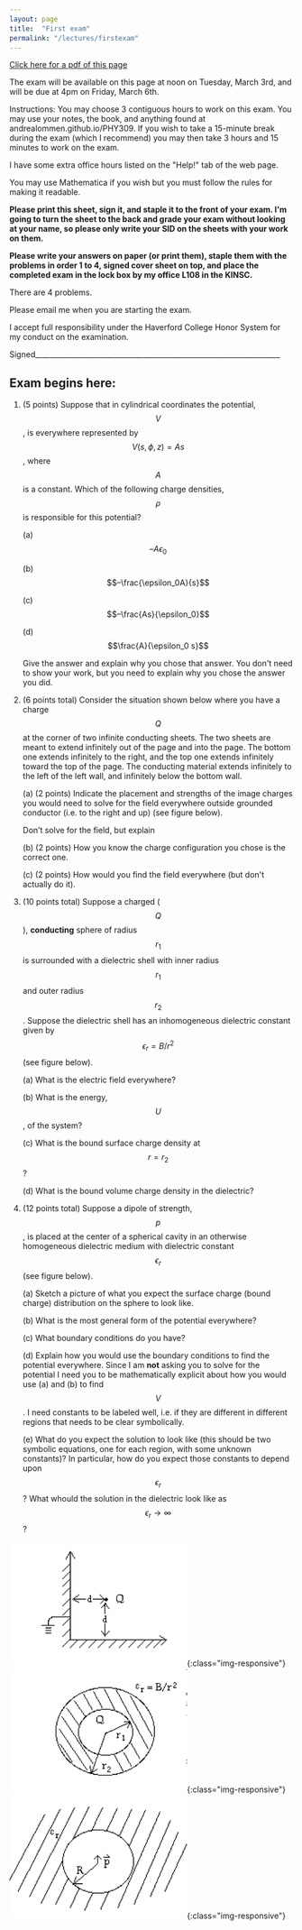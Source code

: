 ```yaml
---
layout: page
title:  "First exam"
permalink: "/lectures/firstexam"
---
```


[Click here for a pdf of this page](firstexam.pdf)

The exam will be available on this page at noon on Tuesday, March 3rd, and will be due at 4pm on
Friday, March 6th.

Instructions: 
You may choose 3 contiguous hours to work on this exam.  You may use your notes, the book, and anything found at andrealommen.github.io/PHY309.  If you wish to take a 15-minute break during the exam (which I recommend) you may then take 3 hours and 15 minutes to work on the exam.

I have some extra office hours listed on the "Help!" tab of the web page.

You may use Mathematica if you wish but you must follow the rules for making it readable.

**Please print this sheet, sign it, and staple it to the front of your exam. I'm going to turn the sheet to the back and grade your exam without looking at your name, so please only write your SID on the sheets with your work on them.**

**Please write your answers on paper (or print them), staple them with the problems in order 1 to 4, signed cover sheet on top, and place the completed exam
in the lock box by my office L108 in the KINSC.**

There are 4 problems.  

Please email me when you are starting the exam.

I accept full responsibility under the Haverford College Honor System for my conduct on the examination.


Signed____________________________________________________________________


Exam begins here:
-----------------------------------------------------------------------------

1.	(5 points)
	Suppose that in cylindrical coordinates the potential, $$V$$, is everywhere represented by 
$$V(s,\phi,z) = As$$, where $$A$$ is a constant. Which of the following charge densities, $$\rho$$ 
is responsible for this potential?

	(a)	$$–A\epsilon_0$$

	(b)	$$–\frac{\epsilon_0A}{s}$$
 
	(c)	$$–\frac{As}{\epsilon_0}$$

	(d)	$$\frac{A}{\epsilon_0 s}$$


	Give the answer and explain why you chose that answer.  You don't need to show your work, but
you need to explain why you chose the answer you did.

2.	(6 points total)  Consider the situation shown below where you have a charge $$Q$$ at the corner of two infinite conducting sheets. The two sheets are meant to extend infinitely out of the page
and into the page.  The bottom one extends infinitely to the right, and the top one extends infinitely toward the top of the page.  The conducting material extends infinitely to the left of the left
wall, and infinitely below the bottom wall.

	(a) (2 points) Indicate the placement and strengths of the image charges you would need to solve for the field everywhere outside grounded conductor (i.e. to the right and up) (see figure below). 

	Don’t solve for the field, but explain

	(b) (2 points) How you know the charge configuration you chose is the correct one.

	(c) (2 points) How would you find the field everywhere (but don't actually do it).

3. (10 points total) Suppose a charged ($$Q$$), **conducting** sphere of radius $$r_1$$ is surrounded with a dielectric 
shell with inner radius $$r_1$$ and outer radius $$r_2$$. Suppose the dielectric shell has 
an inhomogeneous dielectric constant given by $$\epsilon_r = B/r^2$$ (see figure below).

	(a)	What is the electric field everywhere?

	(b)	What is the energy, $$U$$, of the system?

	(c)	What is the bound surface charge density at $$r = r_2$$?

	(d)	What is the bound volume charge density in the dielectric?

4. (12 points total) Suppose a dipole of strength, $$p$$, is placed at the center of a spherical cavity in an otherwise homogeneous dielectric medium with dielectric constant $$\epsilon_r$$ (see figure below). 

	(a)     Sketch a picture of what you expect the surface charge (bound charge) distribution on the sphere to look like.

	(b)     What is the most general form of the potential everywhere?

	(c) 	What boundary conditions do you have?

	(d)     Explain how you would use the boundary conditions to find the potential everywhere.  Since I am **not** asking you to solve for the potential I need you to be mathematically explicit about how you would use (a) and (b) to find $$V$$.  I need constants to be labeled well, i.e. if they are different
in different regions that needs to be clear symbolically. 

	(e)     What do you expect the solution to look like (this should be two symbolic equations, one for each region, with some unknown constants)?  In particular, how do you expect those constants to depend upon $$\epsilon_r$$?  What whould the solution in the dielectric look like as $$\epsilon_r \to \infty$$?




![Charge configuration #2](Figures/Number2.png){:class="img-responsive"}
![Charged conducting sphere surrounded by dielectric shell #3](Figures/Number3.png){:class="img-responsive"}
![Dipole in spherical cavity in dielectric medium #4](Figures/Number4.png){:class="img-responsive"}
